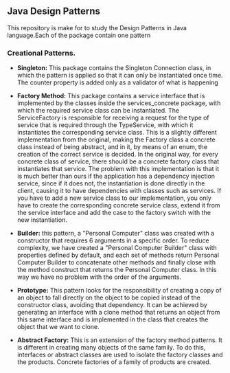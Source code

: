 ## Java Design Patterns

This repository is make for to study the Design Patterns in Java language.Each of the package contain one pattern

### Creational Patterns.
- **Singleton:** This package contains the Singleton Connection class, in which the pattern is applied so that it can only be instantiated once time. The counter property is added only as a validator of what is happening

- **Factory Method:** This package contains a service interface that is implemented by the classes inside the services_concrete package, with which the required service class can be instantiated. The ServiceFactory is responsible for receiving a request for the type of service that is required through the TypeService, with which it instantiates the corresponding service class. This is a slightly different implementation from the original, making the Factory class a concrete class instead of being abstract, and in it, by means of an enum, the creation of the correct service is decided. In the original way, for every concrete class of service, there should be a concrete factory class that instantiates that service. The problem with this implementation is that it is much better than ours if the application has a dependency injection service, since if it does not, the instantiation is done directly in the client, causing it to have dependencies with classes such as services. If you have to add a new service class to our implementation, you only have to create the corresponding concrete service class, extend it from the service interface and add the case to the factory switch with the new instantiation.

- **Builder:** this pattern, a "Personal Computer" class was created with a constructor that requires 6 arguments in a specific order. To reduce complexity, we have created a "Personal Computer Builder" class with properties defined by default, and each set of methods return Personal Computer Builder to concatenate other methods and finally close with the method construct that returns the Personal Computer class. In this way we have no problem with the order of the arguments.

- **Prototype:** This pattern looks for the responsibility of creating a copy of an object to fall directly on the object to be copied instead of the constructor class, avoiding that dependency. It can be achieved by generating an interface with a clone method that returns an object from this same interface and is implemented in the class that creates the object that we want to clone.

- **Abstract Factory:** This is an extension of the factory method patterns. It is different in creating many objects of the same family. To do this, interfaces or abstract classes are used to isolate the factory classes and the products. Concrete factories of a family of products are created.
